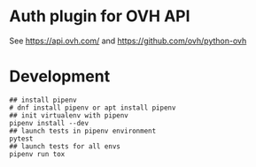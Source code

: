 # Auth plugin for OVH API

See https://api.ovh.com/ and https://github.com/ovh/python-ovh


# Development

```
## install pipenv
# dnf install pipenv or apt install pipenv
## init virtualenv with pipenv
pipenv install --dev
## launch tests in pipenv environment
pytest 
## launch tests for all envs
pipenv run tox
```
